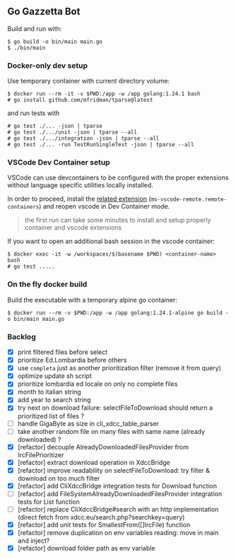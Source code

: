 ## Go Gazzetta Bot

Build and run with:

```
$ go build -o bin/main main.go
$ ./bin/main
```

### Docker-only dev setup

Use temporary container with current directory volume:

```
$ docker run --rm -it -v $PWD:/app -w /app golang:1.24.1 bash
# go install github.com/mfridman/tparse@latest
```

and run tests with
```
# go test ./... -json | tparse
# go test ./.../unit -json | tparse --all
# go test ./.../integration -json | tparse --all
# go test ./... -run TestRunSingleTest -json | tparse --all
```

### VSCode Dev Container setup

VSCode can use devcontainers to be configured with the proper extensions without language specific utilities locally installed.

In order to proceed, install the [related extension](https://marketplace.visualstudio.com/items?itemName=ms-vscode-remote.remote-containers) (`ms-vscode-remote.remote-containers`) and reopen vscode in Dev Container mode.

> the first run can take some minutes to install and setup properly container and vscode extensions

If you want to open an additional bash session in the vscode container:

```
$ docker exec -it -w /workspaces/$(basename $PWD) <container-name> bash
# go test .....
```

### On the fly docker build

Build the executable with a temporary alpine go container:

```
$ docker run --rm -v $PWD:/app -w /app golang:1.24.1-alpine go build -o bin/main main.go
```

### Backlog

- [x] print filtered files before select
- [x] prioritize Ed.Lombardia before others
- [x] use `completa` just as another prioritization filter (remove it from query)
- [x] optimize update sh script
- [x] prioritize lombardia ed locale on only no complete files
- [x] month to italian string
- [x] add year to search string
- [x] try next on download failure: selectFileToDownload should return a prioritized list of files ?
- [ ] handle GigaByte as size in cli_xdcc_table_parser
- [ ] take another random file on many files with same name (already downloaded) ?
- [x] [refactor] decouple AlreadyDownloadedFilesProvider from IrcFilePrioritizer
- [x] [refactor] extract download operation in XdccBridge
- [x] [refactor] improve readability on selectFileToDownload: try filter & download on too much filter
- [x] [refactor] add CliXdccBridge integration tests for Download function
- [ ] [refactor] add FileSystemAlreadyDownloadedFilesProvider integration tests for List function
- [ ] [refactor] replace CliXdccBridge#search with an http implementation (direct fetch from xdcc.eu/search.php?searchkey=query)
- [x] [refactor] add unit tests for SmallestFrom([]IrcFile) function
- [x] [refactor] remove duplication on env variables reading: move in main and inject?
- [x] [refactor] download folder path as env variable
